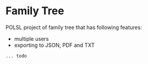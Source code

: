 # Family Tree

POLSL project of family tree that has following features:

-   multiple users
-   exporting to JSON, PDF and TXT

`... todo`
